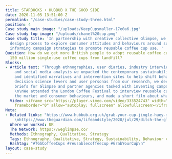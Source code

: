 ```yaml
---
title: STARBUCKS + HUBBUB X THE GOOD SIDE
date: 2020-11-05 13:51:00 Z
permalink: "/case-studies/case-study-three.html"
position: 4
Case study main image: "/uploads/KeepCupsmaller-17e0a6.jpg"
Case study top image: "/uploads/chanel%20cup.png"
Case study title: 'In partnership with creative collective Glimpse, we used our behavioural
  design process to explore consumer attitudes and behaviours around sustainability,
  informing campaign strategies to promote reusable coffee cup use. '
Question: How do we get more British people to adopt reusable coffee cups, and save
  150 million single-use coffee cups from landfill?
Blocks:
- Article text: "Through ethnographies, user diaries, industry interviews, cultural
    and social media analysis we unpacked the contemporary sustainability movement,
    and identified narratives and intervention sites to help shift behaviours. \nAdopting
    decision science levers and user personas from our research, we developed creative
    briefs for Glimpse and partner agencies tasked with inventing campaign ideas.
    \n\nWe attended the London Coffee Festival to interview reusable cup vendors about
    the market and consumer behaviours, and made a short film about what we found.\n\n"
  Video: <iframe src="https://player.vimeo.com/video/333524743" width="640" height="360"
    frameborder="0" allow="autoplay; fullscreen" allowfullscreen></iframe>
Meta:
- Related links: "https://www.hubbub.org.uk/grab-your-cup-jingle-huey-morgan\nhttps://www.hubbub.org.uk/blog/hubbub-cupfund-investment-installation-recycle-coffee-cups
    \nhttps://www.theguardian.com/lifeandstyle/2020/jul/29/ditch-the-gloves-buy-a-litter-picker-but-dont-carshare-how-to-be-eco-friendly-in-a-pandemic\nhttps://www.anthropocenemagazine.org/2017/07/reusable-or-disposable-which-coffee-cup-has-a-smaller-footprint/\nhttps://medium.com/@subba.ry/a-brief-history-of-the-disposable-paper-cup-8976a657025e"
  Where we worked: UK
  The Network: https://weglimpse.co/
  Methods: Ethnography, Qualitative, Strategy
  Tags: Ethnography, Qualitative, Strategy, Sustainability, Behaviour change
  Hashtag: "#TGSCoffeeCups #reusablecoffeecup #GrabYourCup\n"
layout: case-study
---
```


